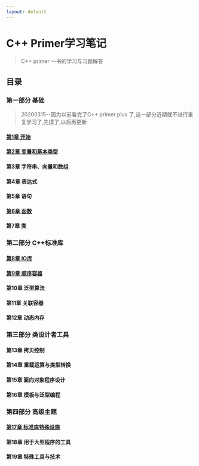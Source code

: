 ```yaml
---
layout: default
---
```


# C++ Primer学习笔记
> C++ primer 一书的学习与习题解答

## 目录

### 第一部分 基础
>20200315--因为以前看完了C++ primer plus 了,这一部分近期就不进行重复学习了,先摸了,以后再更新

#### [第1章 开始](part01/chapter01/chapter01.md)  
#### [第2章 变量和基本类型](part01/chapter02/chapter02.md)  
#### 第3章 字符串、向量和数组  
#### 第4章 表达式  
#### 第5章 语句
#### [第6章 函数](part01/chapter06/chapter06.md)   
#### 第7章 类

### 第二部分 C++标准库
#### [第8章 IO库](part02/chapter08/chapter08.md)  
#### [第9章 顺序容器](part02/chapter09/chapter09.md)  
#### 第10章 泛型算法  
#### 第11章 关联容器  
#### 第12章 动态内存  


### 第三部分 类设计者工具
#### 第13章 拷贝控制  
#### 第14章 重载运算与类型转换  
#### 第15章 面向对象程序设计  
#### 第16章 模板与泛型编程  

###  第四部分 高级主题
#### [第17章 标准库特殊设施](part04/chapter17/chapter17.md)  
#### 第18章 用于大型程序的工具  
#### 第19章 特殊工具与技术  